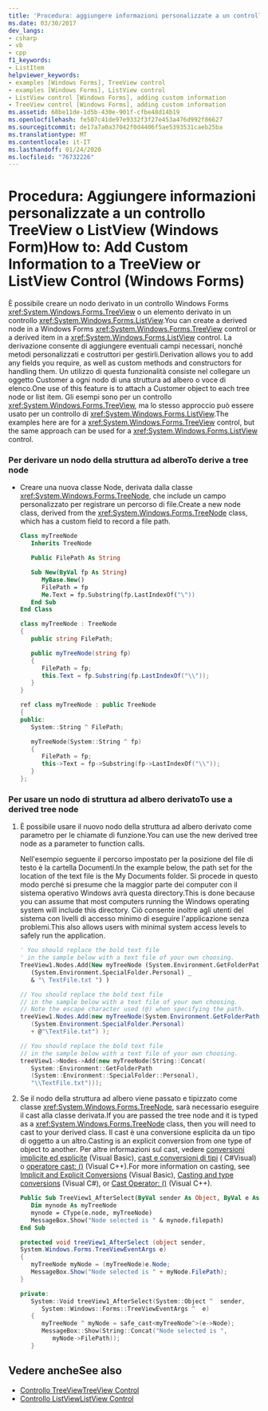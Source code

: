 ```yaml
---
title: 'Procedura: aggiungere informazioni personalizzate a un controllo TreeView o ListView'
ms.date: 03/30/2017
dev_langs:
- csharp
- vb
- cpp
f1_keywords:
- ListItem
helpviewer_keywords:
- examples [Windows Forms], TreeView control
- examples [Windows Forms], ListView control
- ListView control [Windows Forms], adding custom information
- TreeView control [Windows Forms], adding custom information
ms.assetid: 68be11de-1d5b-430e-901f-cfbe48d14b19
ms.openlocfilehash: fe507c41de97e9332f3f27e453a476d992f86627
ms.sourcegitcommit: de17a7a0a37042f0d4406f5ae5393531caeb25ba
ms.translationtype: MT
ms.contentlocale: it-IT
ms.lasthandoff: 01/24/2020
ms.locfileid: "76732226"
---
```

# <a name="how-to-add-custom-information-to-a-treeview-or-listview-control-windows-forms"></a><span data-ttu-id="8b260-102">Procedura: Aggiungere informazioni personalizzate a un controllo TreeView o ListView (Windows Form)</span><span class="sxs-lookup"><span data-stu-id="8b260-102">How to: Add Custom Information to a TreeView or ListView Control (Windows Forms)</span></span>
<span data-ttu-id="8b260-103">È possibile creare un nodo derivato in un controllo Windows Forms <xref:System.Windows.Forms.TreeView> o un elemento derivato in un controllo <xref:System.Windows.Forms.ListView>.</span><span class="sxs-lookup"><span data-stu-id="8b260-103">You can create a derived node in a Windows Forms <xref:System.Windows.Forms.TreeView> control or a derived item in a <xref:System.Windows.Forms.ListView> control.</span></span> <span data-ttu-id="8b260-104">La derivazione consente di aggiungere eventuali campi necessari, nonché metodi personalizzati e costruttori per gestirli.</span><span class="sxs-lookup"><span data-stu-id="8b260-104">Derivation allows you to add any fields you require, as well as custom methods and constructors for handling them.</span></span> <span data-ttu-id="8b260-105">Un utilizzo di questa funzionalità consiste nel collegare un oggetto Customer a ogni nodo di una struttura ad albero o voce di elenco.</span><span class="sxs-lookup"><span data-stu-id="8b260-105">One use of this feature is to attach a Customer object to each tree node or list item.</span></span> <span data-ttu-id="8b260-106">Gli esempi sono per un controllo <xref:System.Windows.Forms.TreeView>, ma lo stesso approccio può essere usato per un controllo di <xref:System.Windows.Forms.ListView>.</span><span class="sxs-lookup"><span data-stu-id="8b260-106">The examples here are for a <xref:System.Windows.Forms.TreeView> control, but the same approach can be used for a <xref:System.Windows.Forms.ListView> control.</span></span>  
  
### <a name="to-derive-a-tree-node"></a><span data-ttu-id="8b260-107">Per derivare un nodo della struttura ad albero</span><span class="sxs-lookup"><span data-stu-id="8b260-107">To derive a tree node</span></span>  
  
- <span data-ttu-id="8b260-108">Creare una nuova classe Node, derivata dalla classe <xref:System.Windows.Forms.TreeNode>, che include un campo personalizzato per registrare un percorso di file.</span><span class="sxs-lookup"><span data-stu-id="8b260-108">Create a new node class, derived from the <xref:System.Windows.Forms.TreeNode> class, which has a custom field to record a file path.</span></span>  
  
    ```vb  
    Class myTreeNode  
       Inherits TreeNode  
  
       Public FilePath As String  
  
       Sub New(ByVal fp As String)  
          MyBase.New()  
          FilePath = fp  
          Me.Text = fp.Substring(fp.LastIndexOf("\"))  
       End Sub  
    End Class  
    ```  
  
    ```csharp  
    class myTreeNode : TreeNode  
    {  
       public string FilePath;  
  
       public myTreeNode(string fp)  
       {  
          FilePath = fp;  
          this.Text = fp.Substring(fp.LastIndexOf("\\"));  
       }  
    }  
    ```  
  
    ```cpp  
    ref class myTreeNode : public TreeNode  
    {  
    public:  
       System::String ^ FilePath;  
  
       myTreeNode(System::String ^ fp)  
       {  
          FilePath = fp;  
          this->Text = fp->Substring(fp->LastIndexOf("\\"));  
       }  
    };  
    ```  
  
### <a name="to-use-a-derived-tree-node"></a><span data-ttu-id="8b260-109">Per usare un nodo di struttura ad albero derivato</span><span class="sxs-lookup"><span data-stu-id="8b260-109">To use a derived tree node</span></span>  
  
1. <span data-ttu-id="8b260-110">È possibile usare il nuovo nodo della struttura ad albero derivato come parametro per le chiamate di funzione.</span><span class="sxs-lookup"><span data-stu-id="8b260-110">You can use the new derived tree node as a parameter to function calls.</span></span>  
  
     <span data-ttu-id="8b260-111">Nell'esempio seguente il percorso impostato per la posizione del file di testo è la cartella Documenti.</span><span class="sxs-lookup"><span data-stu-id="8b260-111">In the example below, the path set for the location of the text file is the My Documents folder.</span></span> <span data-ttu-id="8b260-112">Si procede in questo modo perché si presume che la maggior parte dei computer con il sistema operativo Windows avrà questa directory.</span><span class="sxs-lookup"><span data-stu-id="8b260-112">This is done because you can assume that most computers running the Windows operating system will include this directory.</span></span> <span data-ttu-id="8b260-113">Ciò consente inoltre agli utenti del sistema con livelli di accesso minimo di eseguire l'applicazione senza problemi.</span><span class="sxs-lookup"><span data-stu-id="8b260-113">This also allows users with minimal system access levels to safely run the application.</span></span>  
  
    ```vb  
    ' You should replace the bold text file   
    ' in the sample below with a text file of your own choosing.  
    TreeView1.Nodes.Add(New myTreeNode (System.Environment.GetFolderPath _  
       (System.Environment.SpecialFolder.Personal) _  
       & "\ TextFile.txt ") )  
    ```  
  
    ```csharp  
    // You should replace the bold text file   
    // in the sample below with a text file of your own choosing.  
    // Note the escape character used (@) when specifying the path.  
    treeView1.Nodes.Add(new myTreeNode(System.Environment.GetFolderPath
       (System.Environment.SpecialFolder.Personal)
       + @"\TextFile.txt") );  
    ```  
  
    ```cpp  
    // You should replace the bold text file   
    // in the sample below with a text file of your own choosing.  
    treeView1->Nodes->Add(new myTreeNode(String::Concat(  
       System::Environment::GetFolderPath  
       (System::Environment::SpecialFolder::Personal),  
       "\\TextFile.txt")));  
    ```  
  
2. <span data-ttu-id="8b260-114">Se il nodo della struttura ad albero viene passato e tipizzato come classe <xref:System.Windows.Forms.TreeNode>, sarà necessario eseguire il cast alla classe derivata.</span><span class="sxs-lookup"><span data-stu-id="8b260-114">If you are passed the tree node and it is typed as a <xref:System.Windows.Forms.TreeNode> class, then you will need to cast to your derived class.</span></span> <span data-ttu-id="8b260-115">Il cast è una conversione esplicita da un tipo di oggetto a un altro.</span><span class="sxs-lookup"><span data-stu-id="8b260-115">Casting is an explicit conversion from one type of object to another.</span></span> <span data-ttu-id="8b260-116">Per altre informazioni sul cast, vedere [conversioni implicite ed esplicite](../../../visual-basic/programming-guide/language-features/data-types/implicit-and-explicit-conversions.md) (Visual Basic), [cast e conversioni di tipi](../../../csharp/programming-guide/types/casting-and-type-conversions.md) ( C#Visual) o [operatore cast: ()](/cpp/cpp/cast-operator-parens) (Visual C++).</span><span class="sxs-lookup"><span data-stu-id="8b260-116">For more information on casting, see [Implicit and Explicit Conversions](../../../visual-basic/programming-guide/language-features/data-types/implicit-and-explicit-conversions.md) (Visual Basic), [Casting and type conversions](../../../csharp/programming-guide/types/casting-and-type-conversions.md) (Visual C#), or [Cast Operator: ()](/cpp/cpp/cast-operator-parens) (Visual C++).</span></span>  
  
    ```vb  
    Public Sub TreeView1_AfterSelect(ByVal sender As Object, ByVal e As System.Windows.Forms.TreeViewEventArgs) Handles TreeView1.AfterSelect  
       Dim mynode As myTreeNode  
       mynode = CType(e.node, myTreeNode)  
       MessageBox.Show("Node selected is " & mynode.filepath)  
    End Sub  
    ```  
  
    ```csharp  
    protected void treeView1_AfterSelect (object sender,  
    System.Windows.Forms.TreeViewEventArgs e)  
    {  
       myTreeNode myNode = (myTreeNode)e.Node;  
       MessageBox.Show("Node selected is " + myNode.FilePath);  
    }  
    ```  
  
    ```cpp  
    private:  
       System::Void treeView1_AfterSelect(System::Object ^  sender,  
          System::Windows::Forms::TreeViewEventArgs ^  e)  
       {  
          myTreeNode ^ myNode = safe_cast<myTreeNode^>(e->Node);  
          MessageBox::Show(String::Concat("Node selected is ",   
             myNode->FilePath));  
       }  
    ```  
  
## <a name="see-also"></a><span data-ttu-id="8b260-117">Vedere anche</span><span class="sxs-lookup"><span data-stu-id="8b260-117">See also</span></span>

- [<span data-ttu-id="8b260-118">Controllo TreeView</span><span class="sxs-lookup"><span data-stu-id="8b260-118">TreeView Control</span></span>](treeview-control-windows-forms.md)
- [<span data-ttu-id="8b260-119">Controllo ListView</span><span class="sxs-lookup"><span data-stu-id="8b260-119">ListView Control</span></span>](listview-control-windows-forms.md)
